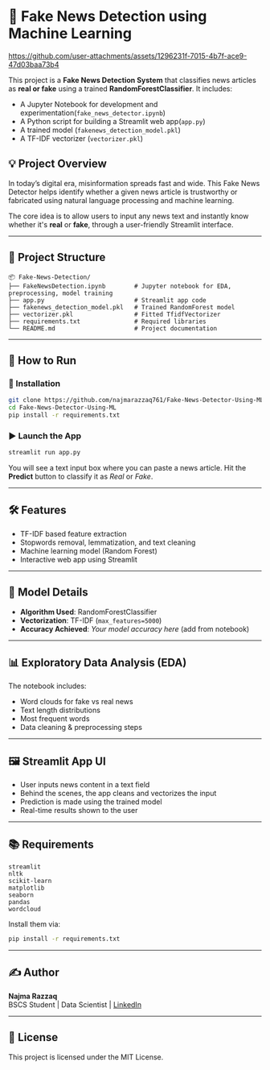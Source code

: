 # 📰 Fake News Detection using Machine Learning


https://github.com/user-attachments/assets/1296231f-7015-4b7f-ace9-47d03baa73b4


This project is a **Fake News Detection System** that classifies news articles as **real or fake** using a trained **RandomForestClassifier**. It includes:
- A Jupyter Notebook for development and experimentation(`fake_news_detector.ipynb`)
- A Python script for building a Streamlit web app(`app.py`)
- A trained model (`fakenews_detection_model.pkl`)
- A TF-IDF vectorizer (`vectorizer.pkl`)

## 💡 Project Overview

In today’s digital era, misinformation spreads fast and wide. This Fake News Detector helps identify whether a given news article is trustworthy or fabricated using natural language processing and machine learning.

The core idea is to allow users to input any news text and instantly know whether it's **real** or **fake**, through a user-friendly Streamlit interface.

---

## 📁 Project Structure

```
📦 Fake-News-Detection/
├── FakeNewsDetection.ipynb        # Jupyter notebook for EDA, preprocessing, model training
├── app.py                         # Streamlit app code
├── fakenews_detection_model.pkl   # Trained RandomForest model
├── vectorizer.pkl                 # Fitted TfidfVectorizer
├── requirements.txt               # Required libraries
└── README.md                      # Project documentation
```

---

## 🚀 How to Run

### 🔧 Installation

```bash
git clone https://github.com/najmarazzaq761/Fake-News-Detector-Using-ML.git
cd Fake-News-Detector-Using-ML
pip install -r requirements.txt
```

### ▶️ Launch the App

```bash
streamlit run app.py
```

You will see a text input box where you can paste a news article. Hit the **Predict** button to classify it as *Real* or *Fake*.

---

## 🛠 Features

- TF-IDF based feature extraction
- Stopwords removal, lemmatization, and text cleaning
- Machine learning model (Random Forest)
- Interactive web app using Streamlit

---

## 🧠 Model Details

- **Algorithm Used**: RandomForestClassifier
- **Vectorization**: TF-IDF (`max_features=5000`)
- **Accuracy Achieved**: _Your model accuracy here_ (add from notebook)

---

## 📊 Exploratory Data Analysis (EDA)

The notebook includes:
- Word clouds for fake vs real news
- Text length distributions
- Most frequent words
- Data cleaning & preprocessing steps

---

## 🖼️ Streamlit App UI

- User inputs news content in a text field
- Behind the scenes, the app cleans and vectorizes the input
- Prediction is made using the trained model
- Real-time results shown to the user

---

## 📚 Requirements

```
streamlit
nltk
scikit-learn
matplotlib
seaborn
pandas
wordcloud
```

Install them via:

```bash
pip install -r requirements.txt
```

---

## ✍️ Author

**Najma Razzaq**  
BSCS Student | Data Scientist | [LinkedIn](https://www.linkedin.com/in/najmarazzaq)

---

## 📌 License

This project is licensed under the MIT License.

```
